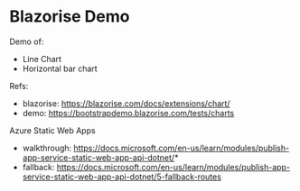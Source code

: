 # Blazorise Demo

Demo of:
* Line Chart
* Horizontal bar chart

Refs:
* blazorise: https://blazorise.com/docs/extensions/chart/
* demo: https://bootstrapdemo.blazorise.com/tests/charts

Azure Static Web Apps
* walkthrough: https://docs.microsoft.com/en-us/learn/modules/publish-app-service-static-web-app-api-dotnet/*
* fallback: https://docs.microsoft.com/en-us/learn/modules/publish-app-service-static-web-app-api-dotnet/5-fallback-routes
